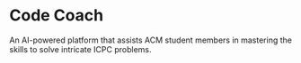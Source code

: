 # Code Coach
An AI-powered platform that assists ACM student members in mastering the skills to solve intricate ICPC problems.
